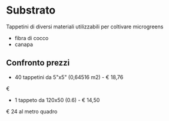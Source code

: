 # Substrato

Tappetini di diversi materiali utilizzabili per coltivare microgreens

* fibra di cocco
* canapa

## Confronto prezzi

* 40 tappetini da 5"x5" (0,64516 m2) - € 18,76

€ 

* 1 tappeto da 120x50 (0.6) - € 14,50

€ 24 al metro quadro
